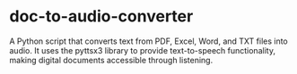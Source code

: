 # doc-to-audio-converter
A Python script that converts text from PDF, Excel, Word, and TXT files into audio. It uses the pyttsx3 library to provide text-to-speech functionality, making digital documents accessible through listening.
